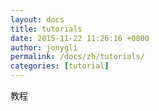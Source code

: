 ```yaml
---
layout: docs
title: tutorials
date: 2015-11-22 11:26:16 +0800
author: jonygli
permalink: /docs/zh/tutorials/
categories: [tutorial]
---
```


教程